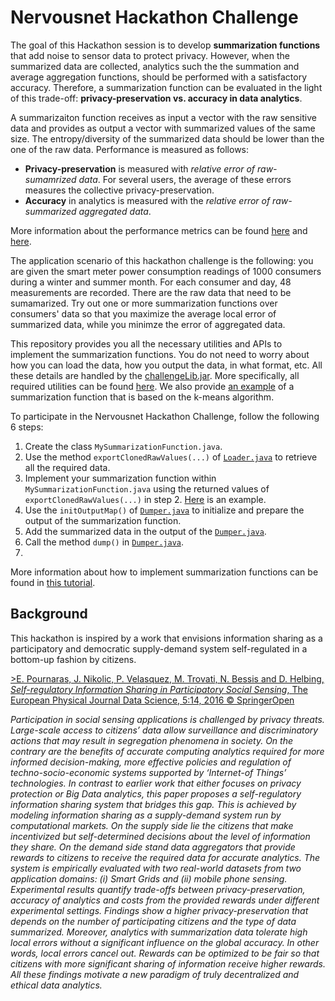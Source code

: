 # Nervousnet Hackathon Challenge

The goal of this Hackathon session is to develop __summarization functions__ that add noise to sensor data to protect privacy. However, when the summarized data are collected, analytics such the the summation and average aggregation functions, should be performed with a satisfactory accuracy. Therefore, a summarization function can be evaluated in the light of this trade-off: __privacy-preservation vs. accuracy in data analytics__. 

A summarizaiton function receives as input a vector with the raw sensitive data and provides as output a vector with summarized values of the same size. The entropy/diversity of the summarized data should be lower than the one of the raw data. Performance is measured as follows: 

* __Privacy-preservation__ is measured with _relative error of raw-sumamrized data_. For several users, the average of these errors measures the collective privacy-preservation. 
* __Accuracy__ in analytics is measured with the _relative error of raw-summarized aggregated data_. 

More information about the performance metrics can be found [here](https://github.com/epournaras/Nervousnet-Hackathon-Challenge/blob/master/papers/Self-regulatory-information-sharing-in-participatory-social-sensing.pdf) and [here](https://github.com/epournaras/Nervousnet-Hackathon-Challenge/blob/master/presentations/information-sharing.pdf). 

The application scenario of this hackathon challenge is the following: you are given the smart meter power consumption readings of 1000 consumers during a winter and summer month. For each consumer and day, 48 measurements are recorded. There are the raw data that need to be sumamarized. Try out one or more summarization functions over consumers' data so that you maximize the average local error of summarized data, while you minimze the error of aggregated data. 

This repository provides you all the necessary utilities and APIs to implement the summarization functions. You do not need to worry about how you can load the data, how you output the data, in what format, etc. All these details are handled by the [challengeLib.jar](https://github.com/epournaras/Nervousnet-Hackathon-Challenge/blob/master/ChallengeLib/challengeLib.jar). More specifically, all required utilities can be found [here](https://github.com/epournaras/Nervousnet-Hackathon-Challenge/tree/master/ChallengeLib/src/nervousnet/challenge). We also provide [an example](https://github.com/epournaras/Nervousnet-Hackathon-Challenge/tree/master/ChallengeLib/src/test) of a summarization function that is based on the k-means algorithm. 

To participate in the Nervousnet Hackathon Challenge, follow the following 6 steps:

1. Create the class ```MySummarizationFunction.java```. 
2. Use the method ```exportClonedRawValues(...)``` of [```Loader.java```](https://github.com/epournaras/Nervousnet-Hackathon-Challenge/blob/master/ChallengeLib/src/nervousnet/challenge/Loader.java) to retrieve all the required data.
3. Implement your summarization function within ```MySummarizationFunction.java``` using the returned values of ```exportClonedRawValues(...)``` in step 2. [Here](https://github.com/epournaras/Nervousnet-Hackathon-Challenge/blob/master/ChallengeLib/src/test/Tester.java) is an example.
4. Use the ```initOutputMap()``` of [```Dumper.java```](https://github.com/epournaras/Nervousnet-Hackathon-Challenge/blob/master/ChallengeLib/src/nervousnet/challenge/Dumper.java) to initialize and prepare the output of the summarization function. 
5. Add the summarized data in the output of the [```Dumper.java```](https://github.com/epournaras/Nervousnet-Hackathon-Challenge/blob/master/ChallengeLib/src/nervousnet/challenge/Dumper.java).
6. Call the method ```dump()``` in [```Dumper.java```](https://github.com/epournaras/Nervousnet-Hackathon-Challenge/blob/master/ChallengeLib/src/nervousnet/challenge/Dumper.java). 
7. 
More information about how to implement summarization functions can be found in [this tutorial](https://github.com/epournaras/Nervousnet-Hackathon-Challenge/blob/master/tutorial/tutorial_v1.1.pdf). 


Background
---

This hackathon is inspired by a work that envisions information sharing as a participatory and democratic supply-demand system self-regulated in a bottom-up fashion by citizens. 

[>E. Pournaras, J. Nikolic, P. Velasquez, M. Trovati, N. Bessis and D. Helbing, _Self-regulatory Information Sharing in Participatory Social Sensing_, The European Physical Journal Data Science, 5:14, 2016 © SpringerOpen](http://epjdatascience.springeropen.com/articles/10.1140/epjds/s13688-016-0074-4)

_Participation in social sensing applications is challenged by privacy threats. Large-scale access to citizens’ data allow surveillance and discriminatory actions that may result in segregation phenomena in society. On the contrary are the benefits of accurate computing analytics required for more informed decision-making, more effective policies and regulation of techno-socio-economic systems supported by ‘Internet-of Things’ technologies. In contrast to earlier work that either focuses on privacy protection or Big Data analytics, this paper proposes a self-regulatory information sharing system that bridges this gap. This is achieved by modeling information sharing as a supply-demand system run by computational markets. On the supply side lie the citizens that make incentivized but self-determined decisions about the level of information they share. On the demand side stand data aggregators that provide rewards to citizens to receive the required data for accurate analytics. The system is empirically evaluated with two real-world datasets from two application domains: (i) Smart Grids and (ii) mobile phone sensing. Experimental results quantify trade-offs between privacy-preservation, accuracy of analytics and costs from the provided rewards under different experimental settings. Findings show a higher privacy-preservation that depends on the number of participating citizens and the type of data summarized. Moreover, analytics with summarization data tolerate high local errors without a significant influence on the global accuracy. In other words, local errors cancel out. Rewards can be optimized to be fair so that citizens with more significant sharing of information receive higher rewards. All these findings motivate a new paradigm of truly decentralized and ethical data analytics._
